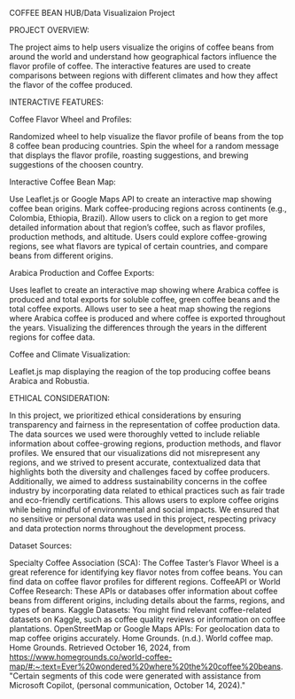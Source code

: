 COFFEE BEAN HUB/Data Visualizaion Project

PROJECT OVERVIEW:

The project aims to help users visualize the origins of coffee beans from around the world and understand how geographical factors influence the flavor profile of coffee. 
The interactive features are used to create comparisons between regions with different climates and how they affect the flavor of the coffee produced.

INTERACTIVE FEATURES:

Coffee Flavor Wheel and Profiles:

Randomized wheel to help visualize the flavor profile of beans from the top 8 coffee bean producing countries. Spin the wheel for a random message that displays the flavor profile, 
roasting suggestions, and brewing suggestions of the choosen country.

Interactive Coffee Bean Map:

Use Leaflet.js or Google Maps API to create an interactive map showing coffee bean origins. Mark coffee-producing regions across continents (e.g., Colombia, Ethiopia, Brazil).
Allow users to click on a region to get more detailed information about that region’s coffee, such as flavor profiles, production methods, and altitude.
Users could explore coffee-growing regions, see what flavors are typical of certain countries, and compare beans from different origins.

Arabica Production and Coffee Exports:

Uses leaflet to create an interactive map showing where Arabica coffee is produced and total exports for soluble coffee, green coffee beans and the total coffee exports. Allows user to see a 
heat map showing the regions where Arabica coffee is produced and where coffee is exported throughout the years. Visualizing the differences through the years in the different regions for coffee data.

Coffee and Climate Visualization:

Leaflet.js map displaying the reagion of the top producing coffee beans Arabica and Robustia.

ETHICAL CONSIDERATION:

In this project, we prioritized ethical considerations by ensuring transparency and fairness in the representation of coffee production data. 
The data sources we used were thoroughly vetted to include reliable information about coffee-growing regions, production methods, and flavor profiles.
We ensured that our visualizations did not misrepresent any regions, and we strived to present accurate, contextualized data that highlights both the diversity and challenges faced by coffee producers.
Additionally, we aimed to address sustainability concerns in the coffee industry by incorporating data related to ethical practices such as fair trade and eco-friendly certifications. 
This allows users to explore coffee origins while being mindful of environmental and social impacts. We ensured that no sensitive or personal data was used in this project, respecting privacy and data protection norms throughout the development process.


Dataset Sources:

Specialty Coffee Association (SCA): The Coffee Taster’s Flavor Wheel is a great reference for identifying key flavor notes from coffee beans. You can find data on coffee flavor profiles for different regions.
CoffeeAPI or World Coffee Research: These APIs or databases offer information about coffee beans from different origins, including details about the farms, regions, and types of beans.
Kaggle Datasets: You might find relevant coffee-related datasets on Kaggle, such as coffee quality reviews or information on coffee plantations.
OpenStreetMap or Google Maps APIs: For geolocation data to map coffee origins accurately.
Home Grounds. (n.d.). World coffee map. Home Grounds. Retrieved October 16, 2024, from https://www.homegrounds.co/world-coffee-map/#:~:text=Ever%20wondered%20where%20the%20coffee%20beans.
"Certain segments of this code were generated with assistance from Microsoft Copilot, (personal communication, October 14, 2024)."








